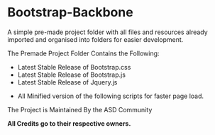 # Bootstrap-Backbone
A simple pre-made project folder with all files and resources already imported and organised into folders for easier development. 

The Premade Project Folder Contains the Following:
  - Latest Stable Release of Bootstrap.css
  - Latest Stable Release of Bootstrap.js
  - Latest Stable Release of Jquery.js
  + All Minified version of the following scripts for faster page load.
  
The Project is Maintained By the ASD Community

<b>All Credits go to their respective owners.</b>
